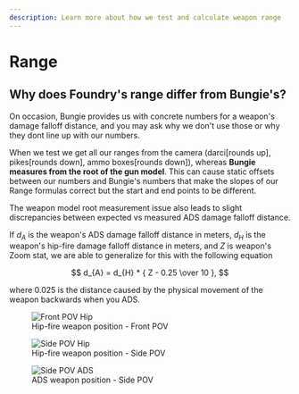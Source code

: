 ```yaml
---
description: Learn more about how we test and calculate weapon range
---
```


# Range

## Why does Foundry's range differ from Bungie's?

On occasion, Bungie provides us with concrete numbers for a weapon's damage falloff distance, and you may ask why we don't use those or why they dont line up with our numbers. 

When we test we get all our ranges from the camera (darci[rounds up], pikes[rounds down], ammo boxes[rounds down]), whereas **Bungie measures from the root of the gun model**. This can cause static offsets between our numbers and Bungie's numbers that make the slopes of our Range formulas correct but the start and end points to be different.

The weapon model root measurement issue also leads to slight discrepancies between expected vs measured ADS damage falloff distance. 

If $d_{A}$ is the weapon's ADS damage falloff distance in meters, $d_{H}$ is the weapon's hip-fire damage falloff distance in meters, and $Z$ is weapon's Zoom stat, we are able to generalize for this with the following equation

$$
d_{A} = d_{H} * { Z - 0.25 \over 10 },
$$

where $0.025$ is the distance caused by the physical movement of the weapon backwards when you ADS.


<figure>
    <img src="https://raw.githubusercontent.com/oh-yes-0-fps/hot-metal/main/docs/faq/assets/front_hip_mod.jpg" alt="Front POV Hip" />
    <figcaption>Hip-fire weapon position - Front POV</figcaption>
</figure>

<figure>
    <img src="https://raw.githubusercontent.com/oh-yes-0-fps/hot-metal/main/docs/faq/assets/side_hip_mod.jpg" alt="Side POV Hip" />
    <figcaption>Hip-fire weapon position - Side POV</figcaption>
</figure>


<figure>
    <img src="https://raw.githubusercontent.com/oh-yes-0-fps/hot-metal/main/docs/faq/assets/side_ads_mod.jpg" alt="Side POV ADS" />
    <figcaption>ADS weapon position - Side POV</figcaption>
</figure>

